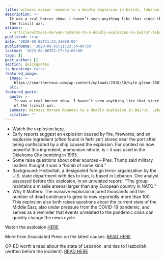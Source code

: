 ```yaml
---
title: witness marwan ramadan to a deadly explosion in beirut, lebanon.
description: >-
  It was a real horror show. i haven’t seen anything like that since the days of
  the (civil) war.
aliases:
  - article/witness-marwan-ramadan-to-a-deadly-explosion-in-beirut-lebanon/
published: true
date: '2020-08-05T11:23:34+00:00'
publishDate: '2020-08-05T11:23:34+00:00'
lastmod: '2020-08-06T02:27:34+00:00'
tags: []
post_author: []
section: quickquotes
is_breaking: false
featured_image:
  image: >-
    https://smarthernews.com/wp-content/uploads/2018/10/kyle-glenn-598701-unsplash-min-scaled.jpg
  alt: ''
featured_quote:
  quote: >-
    It was a real horror show. I haven’t seen anything like that since the days
    of the (civil) war.
  summary: Witness Marwan Ramadan to a deadly explosion in Beirut, Lebanon.
  citation: ''
---
```

*   Watch the explosion [here](\"https://www.usatoday.com/story/news/world/2020/08/04/beirut-lebanon-explosion-causes-destruction-people-wounded-near-port/3289423001/\").
*   Early reports suggest an explosion caused by fire, fireworks, and an explosive ingredient (often found in fertilizer) stored near the port after being confiscated by a ship caused the explosion. For context on how powerful this ingredient, ammonium nitrate, is – it was used in the Oklahoma City bombing in 1995.
*   Some raise questions about other sources – Pres. Trump said military leaders thought it was a “bomb of some kind.”
*   Background: Hezbollah, a designated foreign terror organization by the U.S. state department with ties to Iran, is based in Lebanon. One analyst assessed before this explosion, in an unrelated report:  “The group maintains a missile arsenal larger than any European country in NATO.”
*   Why It Matters: The massive explosion injured thousands and the number of dead continues to grow to now reportedly more than 100. This explosion also both raises questions about the current state of the Middle East, also under pressure from the COVID-19 pandemic, and serves as a reminder that events unrelated to the pandemic crisis can quickly change the news cycle.

Watch the explosion [HERE](\"https://www.usatoday.com/story/news/world/2020/08/04/beirut-lebanon-explosion-causes-destruction-people-wounded-near-port/3289423001/\")

More from Associated Press on the latest causes: [READ HERE](\"https://apnews.com/cbeb3263d6fc30a63a0300f588e7207b\")

OP-ED worth a read about the state of Lebanon, and ties to Hezbollah (written before the incident): [READ HERE](\"https://www.newsweek.com/lebanon-collapsing-urgent-reform-desperately-needed-opinion-1521834\")